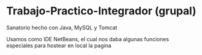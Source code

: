 # Trabajo-Practico-Integrador (grupal)
Sanatorio hecho con Java, MySQL y Tomcat

Usamos como IDE NetBeans, el cual nos daba algunas funciones especiales para hostear en local la pagina
